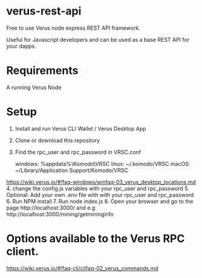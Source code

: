 # verus-rest-api
Free to use Verus node express REST API framework. 

Useful for Javascript developers and can be used as a base REST API for your dapps.

# Requirements 
A running Verus Node

# Setup 
1. Install and run Verus CLI Wallet / Verus Desktop App
2. Clone or download this repository
3. Find the rpc_user and rpc_password in VRSC.conf

    windows: %appdata%\Komodo\VRSC 
    linux: ~/.komodo/VRSC
    macOS: ~/Library/Application Support/Komodo/VRSC

https://wiki.verus.io/#!faq-windows/winfaq-03_verus_desktop_locations.md
4. change the config.js variables with your rpc_user and rpc_password 
5. Optional: Add your own .env file with with your rpc_user and rpc_password 
6. Run NPM install
7. Run node index.js
8. Open your browser and go to the page http://localhost:3000/ and e.g http://localhost:3000/mining/getmininginfo


# Options available to the Verus RPC client.
https://wiki.verus.io/#!faq-cli/clifaq-02_verus_commands.md